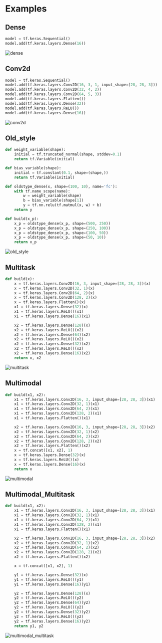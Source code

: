 # Examples

## Dense
```python
model = tf.keras.Sequential()
model.add(tf.keras.layers.Dense(16))
```

![dense](https://media.githubusercontent.com/media/0h-n0/tf_conceptual_graph/master/examples/outputs/dense_graph.png)

## Conv2d
```python
model = tf.keras.Sequential()
model.add(tf.keras.layers.Conv2D(16, 3, 1, input_shape=[28, 28, 3]))
model.add(tf.keras.layers.Conv2D(32, 4, 2))
model.add(tf.keras.layers.Conv2D(64, 5, 3))
model.add(tf.keras.layers.Flatten())
model.add(tf.keras.layers.Dense(32))
model.add(tf.keras.layers.ReLU())
model.add(tf.keras.layers.Dense(16))
```

![conv2d](https://media.githubusercontent.com/media/0h-n0/tf_conceptual_graph/master/examples/outputs/conv_graph.png)

## Old_style
```python
def weight_variable(shape):
    initial = tf.truncated_normal(shape, stddev=0.1)
    return tf.Variable(initial)

def bias_variable(shape):
    initial = tf.constant(0.1, shape=(shape,))
    return tf.Variable(initial)

def oldstype_dense(x, shape=(100, 10), name='fc'):
    with tf.name_scope(name):
        w = weight_variable(shape)
        b = bias_variable(shape[1])
        y = tf.nn.relu(tf.matmul(x, w) + b)
    return y

def build(x_p):
    x_p = oldstype_dense(x_p, shape=(500, 250))
    x_p = oldstype_dense(x_p, shape=(250, 100))
    x_p = oldstype_dense(x_p, shape=(100, 50))
    x_p = oldstype_dense(x_p, shape=(50, 10))
    return x_p
```

![old_style](https://media.githubusercontent.com/media/0h-n0/tf_conceptual_graph/master/examples/outputs/old_style_graph.png)


## Multitask
```python
def build(x):
    x = tf.keras.layers.Conv2D(16, 3, input_shape=[28, 28, 3])(x)
    x = tf.keras.layers.Conv2D(32, 1)(x)
    x = tf.keras.layers.Conv2D(64, 2)(x)
    x = tf.keras.layers.Conv2D(128, 2)(x)
    x = tf.keras.layers.Flatten()(x)
    x1 = tf.keras.layers.Dense(32)(x)
    x1 = tf.keras.layers.ReLU()(x1)
    x1 = tf.keras.layers.Dense(16)(x1)

    x2 = tf.keras.layers.Dense(128)(x)
    x2 = tf.keras.layers.ReLU()(x2)
    x2 = tf.keras.layers.Dense(64)(x2)
    x2 = tf.keras.layers.ReLU()(x2)
    x2 = tf.keras.layers.Dense(32)(x2)
    x2 = tf.keras.layers.ReLU()(x2)
    x2 = tf.keras.layers.Dense(16)(x2)
    return x, x2
```
![multitask](https://media.githubusercontent.com/media/0h-n0/tf_conceptual_graph/master/examples/outputs/multitask_graph.png)


## Multimodal
```python
def build(x1, x2):
    x1 = tf.keras.layers.Conv2D(16, 3, input_shape=[28, 28, 3])(x1)
    x1 = tf.keras.layers.Conv2D(32, 1)(x1)
    x1 = tf.keras.layers.Conv2D(64, 2)(x1)
    x1 = tf.keras.layers.Conv2D(128, 2)(x1)
    x1 = tf.keras.layers.Flatten()(x1)

    x2 = tf.keras.layers.Conv2D(16, 3, input_shape=[28, 28, 3])(x2)
    x2 = tf.keras.layers.Conv2D(32, 1)(x2)
    x2 = tf.keras.layers.Conv2D(64, 2)(x2)
    x2 = tf.keras.layers.Conv2D(128, 2)(x2)
    x2 = tf.keras.layers.Flatten()(x2)
    x = tf.concat([x1, x2], 1)
    x = tf.keras.layers.Dense(32)(x)
    x = tf.keras.layers.ReLU()(x)
    x = tf.keras.layers.Dense(16)(x)
    return x
```

![multimodal](https://media.githubusercontent.com/media/0h-n0/tf_conceptual_graph/master/examples/outputs/multimodal_graph.png)


## Multimodal_Multitask
```python
def build(x1, x2):
    x1 = tf.keras.layers.Conv2D(16, 3, input_shape=[28, 28, 3])(x1)
    x1 = tf.keras.layers.Conv2D(32, 1)(x1)
    x1 = tf.keras.layers.Conv2D(64, 2)(x1)
    x1 = tf.keras.layers.Conv2D(128, 2)(x1)
    x1 = tf.keras.layers.Flatten()(x1)

    x2 = tf.keras.layers.Conv2D(16, 3, input_shape=[28, 28, 3])(x2)
    x2 = tf.keras.layers.Conv2D(32, 1)(x2)
    x2 = tf.keras.layers.Conv2D(64, 2)(x2)
    x2 = tf.keras.layers.Conv2D(128, 2)(x2)
    x2 = tf.keras.layers.Flatten()(x2)

    x = tf.concat([x1, x2], 1)

    y1 = tf.keras.layers.Dense(32)(x)
    y1 = tf.keras.layers.ReLU()(y1)
    y1 = tf.keras.layers.Dense(16)(y1)

    y2 = tf.keras.layers.Dense(128)(x)
    y2 = tf.keras.layers.ReLU()(y2)
    y2 = tf.keras.layers.Dense(64)(y2)
    y2 = tf.keras.layers.ReLU()(y2)
    y2 = tf.keras.layers.Dense(32)(y2)
    y2 = tf.keras.layers.ReLU()(y2)
    y2 = tf.keras.layers.Dense(16)(y2)
    return y1, y2
```

![multimodal_multitask](https://media.githubusercontent.com/media/0h-n0/tf_conceptual_graph/master/examples/outputs/multimodal_multitask_graph.png)
